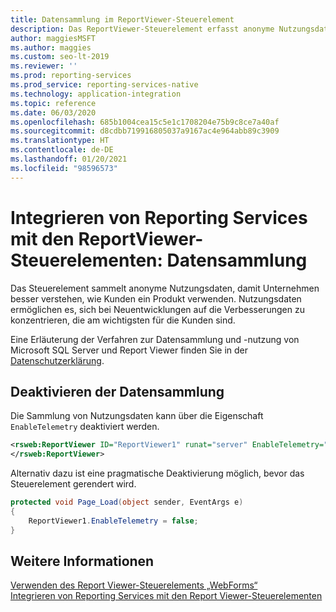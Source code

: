 ```yaml
---
title: Datensammlung im ReportViewer-Steuerelement
description: Das ReportViewer-Steuerelement erfasst anonyme Nutzungsdaten, um zu ermitteln, wie Kunden das Produkt verwenden, damit sich die Entwicklung auf Verbesserungen konzentrieren kann, die für Kunden am relevantesten sind.
author: maggiesMSFT
ms.author: maggies
ms.custom: seo-lt-2019
ms.reviewer: ''
ms.prod: reporting-services
ms.prod_service: reporting-services-native
ms.technology: application-integration
ms.topic: reference
ms.date: 06/03/2020
ms.openlocfilehash: 685b1004cea15c5e1c1708204e75b9c8ce7a40af
ms.sourcegitcommit: d8cdbb719916805037a9167ac4e964abb89c3909
ms.translationtype: HT
ms.contentlocale: de-DE
ms.lasthandoff: 01/20/2021
ms.locfileid: "98596573"
---
```

# <a name="integrate-reporting-services-using-reportviewer-controls---data-collection"></a>Integrieren von Reporting Services mit den ReportViewer-Steuerelementen: Datensammlung

Das Steuerelement sammelt anonyme Nutzungsdaten, damit Unternehmen besser verstehen, wie Kunden ein Produkt verwenden. Nutzungsdaten ermöglichen es, sich bei Neuentwicklungen auf die Verbesserungen zu konzentrieren, die am wichtigsten für die Kunden sind.

Eine Erläuterung der Verfahren zur Datensammlung und -nutzung von Microsoft SQL Server und Report Viewer finden Sie in der [Datenschutzerklärung](../../sql-server/sql-server-privacy.md).

## <a name="opting-out-of-data-collection"></a>Deaktivieren der Datensammlung

Die Sammlung von Nutzungsdaten kann über die Eigenschaft ```EnableTelemetry``` deaktiviert werden.

```xml
<rsweb:ReportViewer ID="ReportViewer1" runat="server" EnableTelemetry="false">
</rsweb:ReportViewer>
```

Alternativ dazu ist eine pragmatische Deaktivierung möglich, bevor das Steuerelement gerendert wird.
    
```csharp
protected void Page_Load(object sender, EventArgs e)
{
    ReportViewer1.EnableTelemetry = false;
}
```
## <a name="see-also"></a>Weitere Informationen

[Verwenden des Report Viewer-Steuerelements „WebForms“](../../reporting-services/application-integration/using-the-webforms-reportviewer-control.md)  
[Integrieren von Reporting Services mit den Report Viewer-Steuerelementen](../../reporting-services/application-integration/integrating-reporting-services-using-reportviewer-controls.md)